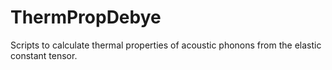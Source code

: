 # ThermPropDebye
Scripts to calculate thermal properties of acoustic phonons from the elastic constant tensor.
